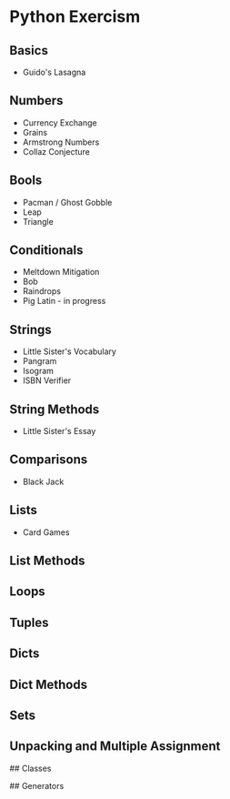 # Python Exercism

## Basics

- Guido's Lasagna

## Numbers

- Currency Exchange
- Grains
- Armstrong Numbers
- Collaz Conjecture

## Bools

- Pacman / Ghost Gobble
- Leap
- Triangle

## Conditionals

- Meltdown Mitigation
- Bob
- Raindrops
- Pig Latin - in progress

## Strings

- Little Sister's Vocabulary
- Pangram
- Isogram
- ISBN Verifier

## String Methods

- Little Sister's Essay

## Comparisons

- Black Jack

## Lists

- Card Games

## List Methods

## Loops

## Tuples

## Dicts

## Dict Methods

## Sets

## Unpacking and Multiple Assignment

## Classes

## Generators
